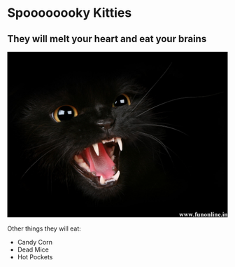 # Spoooooooky Kitties
## They will melt your heart and eat your brains

![Spoooky Kitty](/images/kitty-1.jpg)

Other things they will eat:

* Candy Corn
* Dead Mice
* Hot Pockets
